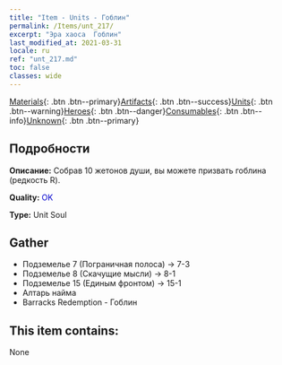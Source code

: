 ```yaml
---
title: "Item - Units - Гоблин"
permalink: /Items/unt_217/
excerpt: "Эра хаоса  Гоблин"
last_modified_at: 2021-03-31
locale: ru
ref: "unt_217.md"
toc: false
classes: wide
---
```

 [Materials](/ru/Items/){: .btn .btn--primary}[Artifacts](/ru/Items/Artifacts/){: .btn .btn--success}[Units](/ru/Items/Units/){: .btn .btn--warning}[Heroes](/ru/Items/Heroes/){: .btn .btn--danger}[Consumables](/ru/Items/Consumables/){: .btn .btn--info}[Unknown](/ru/Items/Unknown/){: .btn .btn--primary}

## Подробности
 **Описание:** Собрав 10 жетонов души, вы можете призвать гоблина (редкость R).

 **Quality:** <span style="color: #0000CD">OK</span>

 **Type:** Unit Soul

## Gather

*    Подземелье 7 (Пограничная полоса) -> 7-3 
*    Подземелье 8 (Скачущие мысли) -> 8-1 
*    Подземелье 15 (Единым фронтом) -> 15-1 
*    Алтарь найма 
*    Barracks Redemption - Гоблин 

## This item contains:

  None

